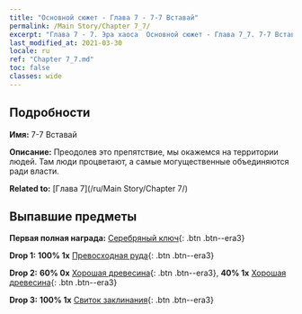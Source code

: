 ```yaml
---
title: "Основной сюжет - Глава 7 - 7-7 Вставай"
permalink: /Main Story/Chapter 7_7/
excerpt: "Глава 7 - 7. Эра хаоса  Основной сюжет - Глава 7_7. 7-7 Вставай"
last_modified_at: 2021-03-30
locale: ru
ref: "Chapter 7_7.md"
toc: false
classes: wide
---
```


## Подробности

 **Имя:** 7-7 Вставай

 **Описание:**  Преодолев это препятствие, мы окажемся на территории людей. Там люди процветают, а самые могущественные объединяются ради власти.

 **Related to:** [Глава 7](/ru/Main Story/Chapter 7/)

## Выпавшие предметы

 **Первая полная награда:** [Серебряный ключ](/ru/Items/con_693/){: .btn .btn--era3}

 **Drop 1:** **100% 1x** [Превосходная руда](/ru/Items/mat_19/){: .btn .btn--era3}

 **Drop 2:** **60% 0x** [Хорошая древесина](/ru/Items/mat_13/){: .btn .btn--era3}, **40% 1x** [Хорошая древесина](/ru/Items/mat_13/){: .btn .btn--era3}

 **Drop 3:** **100% 1x** [Свиток заклинания](/ru/Items/con_694/){: .btn .btn--era3}

